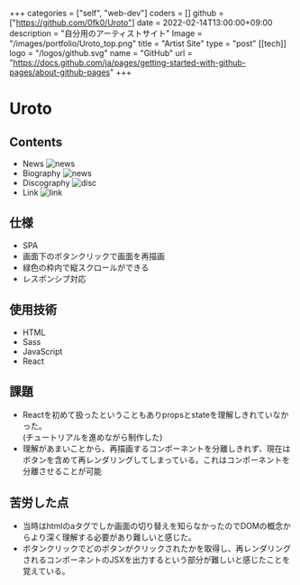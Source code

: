 +++
categories = ["self", "web-dev"]
coders = []
github = ["https://github.com/0fk0/Uroto"]
date = 2022-02-14T13:00:00+09:00
description = "自分用のアーティストサイト"
Image = "/images/portfolio/Uroto_top.png"
title = "Artist Site"
type = "post"
[[tech]]
logo = "/logos/github.svg"
name = "GitHub"
url = "https://docs.github.com/ja/pages/getting-started-with-github-pages/about-github-pages"
+++


# Uroto

## Contents
- News
![news](/images/portfolio/Uroto_news.png)
- Biography
![news](/images/portfolio/Uroto_top.png)
- Discography
![disc](/images/portfolio/Uroto_disco.png)
- Link
![link](/images/portfolio/Uroto_link.png)

## 仕様
- SPA
- 画面下のボタンクリックで画面を再描画
- 緑色の枠内で縦スクロールができる
- レスポンシブ対応

## 使用技術
- HTML
- Sass
- JavaScript
- React

## 課題
- Reactを初めて扱ったということもありpropsとstateを理解しきれていなかった。  
(チュートリアルを進めながら制作した)
- 理解があまいことから、再描画するコンポーネントを分離しきれず、現在はボタンを含めて再レンダリングしてしまっている。これはコンポーネントを分離させることが可能

## 苦労した点
- 当時はhtmlのaタグでしか画面の切り替えを知らなかったのでDOMの概念からより深く理解する必要があり難しいと感じた。
- ボタンクリックでどのボタンがクリックされたかを取得し、再レンダリングされるコンポーネントのJSXを出力するという部分が難しいと感じたことを覚えている。
